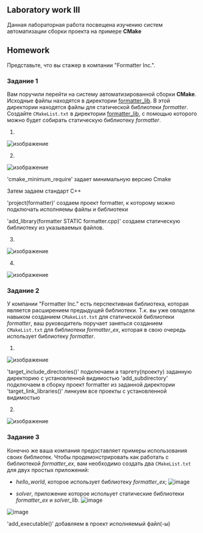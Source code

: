 ## Laboratory work III

Данная лабораторная работа посвещена изучению систем автоматизации сборки проекта на примере **CMake**



## Homework

Представьте, что вы стажер в компании "Formatter Inc.".
### Задание 1
Вам поручили перейти на систему автоматизированной сборки **CMake**.
Исходные файлы находятся в директории [formatter_lib](formatter_lib).
В этой директории находятся файлы для статической библиотеки *formatter*.
Создайте `CMakeList.txt` в директории [formatter_lib](formatter_lib),
с помощью которого можно будет собирать статическую библиотеку *formatter*.

1)
![изображение](https://user-images.githubusercontent.com/92674699/159633563-79059ea2-732f-4a3b-8ebb-732ec7ea4186.png)

2)
![изображение](https://user-images.githubusercontent.com/92674699/159633295-0cd3036f-5c2c-4c3c-8d63-c544bc61d280.png)

'cmake_minimum_require' задает минимальную версию Cmake

Затем задаем стандарт C++

'project(formatter)' создаем проект formatter, к которому можно подключать исполняемы файлы и библиотеки

'add_library(formatter STATIC formatter.cpp)' создаем статическую библиотеку из указываемых файлов.

3)
![изображение](https://user-images.githubusercontent.com/92674699/159633378-5211ebd1-e250-41e4-b55c-dd8d6276d76f.png)

4)
![изображение](https://user-images.githubusercontent.com/92674699/159634004-a730d317-1c5d-482b-a7eb-f7cf34f3903b.png)


### Задание 2
У компании "Formatter Inc." есть перспективная библиотека,
которая является расширением предыдущей библиотеки. Т.к. вы уже овладели
навыком созданием `CMakeList.txt` для статической библиотеки *formatter*, ваш 
руководитель поручает заняться созданием `CMakeList.txt` для библиотеки 
*formatter_ex*, которая в свою очередь использует библиотеку *formatter*.

1)
![изображение](https://user-images.githubusercontent.com/92674699/159644341-f11c51bb-cbb6-41ca-a577-487aba8e4d3a.png)

'target_include_directories()' подключаем а таргету(проекту) заданную директорию с установленной видимостью
'add_subdirectory' подключаем в сборку проект formatter из заданной директории
'target_link_libraries()' линкуем все проекты с установленной видимостью

2)
![изображение](https://user-images.githubusercontent.com/92674699/159635390-072197d0-319b-4c76-b13b-e8dd6d5f9e39.png)


### Задание 3
Конечно же ваша компания предоставляет примеры использования своих библиотек.
Чтобы продемонстрировать как работать с библиотекой *formatter_ex*,
вам необходимо создать два `CMakeList.txt` для двух простых приложений:
* *hello_world*, которое использует библиотеку *formatter_ex*;
![image](https://user-images.githubusercontent.com/92674699/159764307-68a59eb6-ec0f-455d-a6f8-3bf4cd88030d.png)

* *solver*, приложение которое испольует статические библиотеки *formatter_ex* и *solver_lib*.
![image](https://user-images.githubusercontent.com/92674699/159764407-38cec4d2-91ee-47da-be5f-2c5ec0d7efd0.png)

![image](https://user-images.githubusercontent.com/92674699/159764482-ed939bb7-cbca-425f-97d2-537054157e25.png)

'add_executable()' добавляем в проект исполняемый файл(-ы) 
